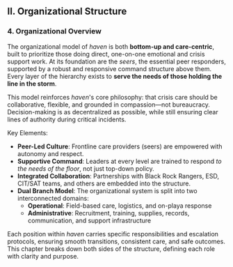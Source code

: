 ## **II. Organizational Structure**

### **4\. Organizational Overview**

The organizational model of *haven* is both **bottom-up and care-centric**, built to prioritize those doing direct, one-on-one emotional and crisis support work. At its foundation are the *seers*, the essential peer responders, supported by a robust and responsive command structure above them. Every layer of the hierarchy exists to **serve the needs of those holding the line in the storm**.

This model reinforces *haven*'s core philosophy: that crisis care should be collaborative, flexible, and grounded in compassion—not bureaucracy. Decision-making is as decentralized as possible, while still ensuring clear lines of authority during critical incidents.

Key Elements:

* **Peer-Led Culture**: Frontline care providers (seers) are empowered with autonomy and respect.  
* **Supportive Command**: Leaders at every level are trained to respond *to the needs of the floor*, not just top-down policy.  
* **Integrated Collaboration**: Partnerships with Black Rock Rangers, ESD, CIT/SAT teams, and others are embedded into the structure.  
* **Dual Branch Model**: The organizational system is split into two interconnected domains:  
  * **Operational**: Field-based care, logistics, and on-playa response  
  * **Administrative**: Recruitment, training, supplies, records, communication, and support infrastructure

Each position within *haven* carries specific responsibilities and escalation protocols, ensuring smooth transitions, consistent care, and safe outcomes. This chapter breaks down both sides of the structure, defining each role with clarity and purpose. 